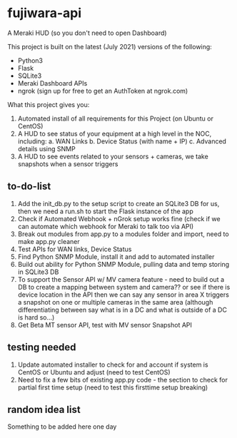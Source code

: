 # fujiwara-api

A Meraki HUD (so you don't need to open Dashboard)

This project is built on the latest (July 2021) versions of the following:
- Python3
- Flask
- SQLite3
- Meraki Dashboard APIs
- ngrok (sign up for free to get an AuthToken at ngrok.com)

What this project gives you:
1. Automated install of all requirements for this Project (on Ubuntu or CentOS)
2. A HUD to see status of your equipment at a high level in the NOC, including:
	a. WAN Links
	b. Device Status (with name + IP)
	c. Advanced details using SNMP
3. A HUD to see events related to your sensors + cameras, we take snapshots when a sensor triggers

## to-do-list

1. Add the init_db.py to the setup script to create an SQLite3 DB for us, then we need a run.sh to start the Flask instance of the app
2. Check if Automated Webhook + nGrok setup works fine (check if we can automate which webhook for Meraki to talk too via API)
3. Break out modules from app.py to a modules folder and import, need to make app.py cleaner
4. Test APIs for WAN links, Device Status
5. Find Python SNMP Module, install it and add to automated installer
6. Build out ability for Python SNMP Module, pulling data and temp storing in SQLite3 DB
7. To support the Sensor API w/ MV camera feature - need to build out a DB to create a mapping between system and camera?? or see if there is device location in the API then we can say any sensor in area X triggers a snapshot on one or multiple cameras in the same area (although differentiating between say what is in a DC and what is outside of a DC is hard so...)
8. Get Beta MT sensor API, test with MV sensor Snapshot API

## testing needed

1. Update automated installer to check for and account if system is CentOS or Ubuntu and adjust (need to test CentOS)
2. Need to fix a few bits of existing app.py code - the section to check for partial first time setup (need to test this firsttime setup breaking)

## random idea list

Something to be added here one day

